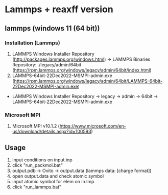 # Lammps + reaxff version

## lammps (windows 11 (64 bit))

### Installation (Lammps)
1. LAMMPS Windows Installer Repository (http://packages.lammps.org/windows.html) -> LAMMPS Binaries Repository: ./legacy/admin/64bit (https://rpm.lammps.org/windows/legacy/admin/64bit/index.html)
2. LAMMPS-64bit-22Dec2022-MSMPI-admin.exe (https://rpm.lammps.org/windows/legacy/admin/64bit/LAMMPS-64bit-22Dec2022-MSMPI-admin.exe)
- LAMMPS Windows Installer Repository -> legacy -> admin -> 64bit -> LAMMPS-64bit-22Dec2022-MSMPI-admin.exe

### Microsoft MPI
1. Microsoft MPI v10.1.2 (https://www.microsoft.com/en-us/download/details.aspx?id=100593)

## Usage
1. input conditions on input.inp
2. click "run_packmol.bat"
3. output.pdb -> Ovito -> output.data (lammps data: [charge format])
4. open output.data and check atomic symbol
5. input atomic symbol for elem on in.lmp
6. click "run_lammps.bat"
